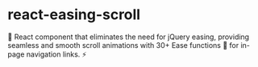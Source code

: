 # react-easing-scroll
🚀 React component that eliminates the need for jQuery easing, providing seamless and smooth scroll animations with 30+ Ease functions 🌟 for in-page navigation links. ⚡
